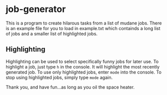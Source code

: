 # job-generator
This is a program to create hilarous tasks from a list of mudane jobs. There is an example file for you to load in example.txt which containds a long list of jobs and a smaller list of highlighted jobs.
## Highlighting
Highlighting can be used to select specifically funny jobs for later use. To highlight a job, just type `h` in the console. It will highlight the most recently generated job. To use only highlighted jobs, enter `mode` into the console. To stop using highlighted jobs, simply type `mode` again.

Thank you, and have fun...as long as you oil the space heater.
